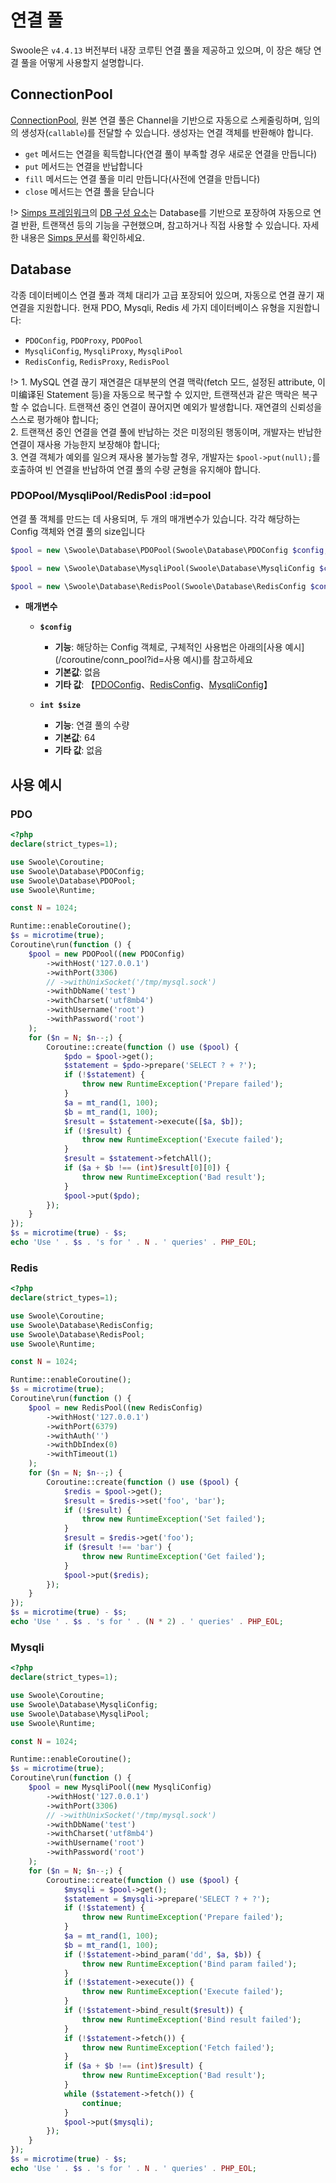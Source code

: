 # 연결 풀

Swoole은 `v4.4.13` 버전부터 내장 코루틴 연결 풀을 제공하고 있으며, 이 장은 해당 연결 풀을 어떻게 사용할지 설명합니다.


## ConnectionPool

[ConnectionPool](https://github.com/swoole/library/blob/master/src/core/ConnectionPool.php), 원본 연결 풀은 Channel을 기반으로 자동으로 스케줄링하며, 임의의 생성자(`callable`)를 전달할 수 있습니다. 생성자는 연결 객체를 반환해야 합니다.

* `get` 메서드는 연결을 획득합니다(연결 풀이 부족할 경우 새로운 연결을 만듭니다)
* `put` 메서드는 연결을 반납합니다
* `fill` 메서드는 연결 풀을 미리 만듭니다(사전에 연결을 만듭니다)
* `close` 메서드는 연결 풀을 닫습니다

!> [Simps 프레임워크](https://simps.io)의 [DB 구성 요소](https://github.com/simple-swoole/db)는 Database를 기반으로 포장하여 자동으로 연결 반환, 트랜잭션 등의 기능을 구현했으며, 참고하거나 직접 사용할 수 있습니다. 자세한 내용은 [Simps 문서](https://simps.io/#/zh-cn/database/mysql)를 확인하세요.


## Database

각종 데이터베이스 연결 풀과 객체 대리가 고급 포장되어 있으며, 자동으로 연결 끊기 재연결을 지원합니다. 현재 PDO, Mysqli, Redis 세 가지 데이터베이스 유형을 지원합니다:

* `PDOConfig`, `PDOProxy`, `PDOPool`
* `MysqliConfig`, `MysqliProxy`, `MysqliPool`
* `RedisConfig`, `RedisProxy`, `RedisPool`

!> 1. MySQL 연결 끊기 재연결은 대부분의 연결 맥락(fetch 모드, 설정된 attribute, 이미编译된 Statement 등)을 자동으로 복구할 수 있지만, 트랜잭션과 같은 맥락은 복구할 수 없습니다. 트랜잭션 중인 연결이 끊어지면 예외가 발생합니다. 재연결의 신뢰성을 스스로 평가해야 합니다;  
2. 트랜잭션 중인 연결을 연결 풀에 반납하는 것은 미정의된 행동이며, 개발자는 반납한 연결이 재사용 가능한지 보장해야 합니다;  
3. 연결 객체가 예외를 일으켜 재사용 불가능할 경우, 개발자는 `$pool->put(null);`를 호출하여 빈 연결을 반납하여 연결 풀의 수량 균형을 유지해야 합니다.


### PDOPool/MysqliPool/RedisPool :id=pool

연결 풀 객체를 만드는 데 사용되며, 두 개의 매개변수가 있습니다. 각각 해당하는 Config 객체와 연결 풀의 size입니다

```php
$pool = new \Swoole\Database\PDOPool(Swoole\Database\PDOConfig $config, int $size);

$pool = new \Swoole\Database\MysqliPool(Swoole\Database\MysqliConfig $config, int $size);

$pool = new \Swoole\Database\RedisPool(Swoole\Database\RedisConfig $config, int $size);
```

  * **매개변수** 

    * **`$config`**
      * **기능**: 해당하는 Config 객체로, 구체적인 사용법은 아래의[사용 예시](/coroutine/conn_pool?id=사용 예시)를 참고하세요
      * **기본값**: 없음
      * **기타 값**: 【[PDOConfig](https://github.com/swoole/library/blob/master/src/core/Database/PDOConfig.php)、[RedisConfig](https://github.com/swoole/library/blob/master/src/core/Database/RedisConfig.php)、[MysqliConfig](https://github.com/swoole/library/blob/master/src/core/Database/MysqliConfig.php)】
      
    * **`int $size`**
      * **기능**: 연결 풀의 수량
      * **기본값**: 64
      * **기타 값**: 없음


## 사용 예시


### PDO

```php
<?php
declare(strict_types=1);

use Swoole\Coroutine;
use Swoole\Database\PDOConfig;
use Swoole\Database\PDOPool;
use Swoole\Runtime;

const N = 1024;

Runtime::enableCoroutine();
$s = microtime(true);
Coroutine\run(function () {
    $pool = new PDOPool((new PDOConfig)
        ->withHost('127.0.0.1')
        ->withPort(3306)
        // ->withUnixSocket('/tmp/mysql.sock')
        ->withDbName('test')
        ->withCharset('utf8mb4')
        ->withUsername('root')
        ->withPassword('root')
    );
    for ($n = N; $n--;) {
        Coroutine::create(function () use ($pool) {
            $pdo = $pool->get();
            $statement = $pdo->prepare('SELECT ? + ?');
            if (!$statement) {
                throw new RuntimeException('Prepare failed');
            }
            $a = mt_rand(1, 100);
            $b = mt_rand(1, 100);
            $result = $statement->execute([$a, $b]);
            if (!$result) {
                throw new RuntimeException('Execute failed');
            }
            $result = $statement->fetchAll();
            if ($a + $b !== (int)$result[0][0]) {
                throw new RuntimeException('Bad result');
            }
            $pool->put($pdo);
        });
    }
});
$s = microtime(true) - $s;
echo 'Use ' . $s . 's for ' . N . ' queries' . PHP_EOL;
```


### Redis

```php
<?php
declare(strict_types=1);

use Swoole\Coroutine;
use Swoole\Database\RedisConfig;
use Swoole\Database\RedisPool;
use Swoole\Runtime;

const N = 1024;

Runtime::enableCoroutine();
$s = microtime(true);
Coroutine\run(function () {
    $pool = new RedisPool((new RedisConfig)
        ->withHost('127.0.0.1')
        ->withPort(6379)
        ->withAuth('')
        ->withDbIndex(0)
        ->withTimeout(1)
    );
    for ($n = N; $n--;) {
        Coroutine::create(function () use ($pool) {
            $redis = $pool->get();
            $result = $redis->set('foo', 'bar');
            if (!$result) {
                throw new RuntimeException('Set failed');
            }
            $result = $redis->get('foo');
            if ($result !== 'bar') {
                throw new RuntimeException('Get failed');
            }
            $pool->put($redis);
        });
    }
});
$s = microtime(true) - $s;
echo 'Use ' . $s . 's for ' . (N * 2) . ' queries' . PHP_EOL;
```

### Mysqli

```php
<?php
declare(strict_types=1);

use Swoole\Coroutine;
use Swoole\Database\MysqliConfig;
use Swoole\Database\MysqliPool;
use Swoole\Runtime;

const N = 1024;

Runtime::enableCoroutine();
$s = microtime(true);
Coroutine\run(function () {
    $pool = new MysqliPool((new MysqliConfig)
        ->withHost('127.0.0.1')
        ->withPort(3306)
        // ->withUnixSocket('/tmp/mysql.sock')
        ->withDbName('test')
        ->withCharset('utf8mb4')
        ->withUsername('root')
        ->withPassword('root')
    );
    for ($n = N; $n--;) {
        Coroutine::create(function () use ($pool) {
            $mysqli = $pool->get();
            $statement = $mysqli->prepare('SELECT ? + ?');
            if (!$statement) {
                throw new RuntimeException('Prepare failed');
            }
            $a = mt_rand(1, 100);
            $b = mt_rand(1, 100);
            if (!$statement->bind_param('dd', $a, $b)) {
                throw new RuntimeException('Bind param failed');
            }
            if (!$statement->execute()) {
                throw new RuntimeException('Execute failed');
            }
            if (!$statement->bind_result($result)) {
                throw new RuntimeException('Bind result failed');
            }
            if (!$statement->fetch()) {
                throw new RuntimeException('Fetch failed');
            }
            if ($a + $b !== (int)$result) {
                throw new RuntimeException('Bad result');
            }
            while ($statement->fetch()) {
                continue;
            }
            $pool->put($mysqli);
        });
    }
});
$s = microtime(true) - $s;
echo 'Use ' . $s . 's for ' . N . ' queries' . PHP_EOL;
```
